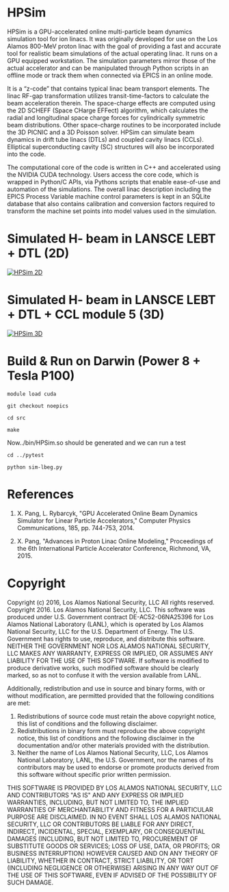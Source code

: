 # HPSim

HPSim is a GPU-accelerated online multi-particle beam dynamics simulation tool 
for ion linacs. It was originally developed for use on the Los Alamos 800-MeV 
proton linac with the goal of providing a fast and accurate tool for realistic 
beam simulations of the actual operating linac. It runs on a GPU equipped 
workstation. The simulation parameters mirror those of the actual accelerator 
and can be manipulated through Python scripts in an offline mode or track them 
when connected via EPICS in an online mode.

It is a “z-code” that contains typical linac beam transport elements. The linac 
RF-gap transformation utilizes transit-time-factors to calculate the beam 
acceleration therein. The space-charge effects are computed using the 2D SCHEFF 
(Space CHarge EFFect) algorithm, which calculates the radial and longitudinal 
space charge forces for cylindrically symmetric beam distributions. Other 
space-charge routines to be incorporated include the 3D PICNIC and a 3D Poisson 
solver. HPSim can simulate beam dynamics in drift tube linacs (DTLs) and 
coupled cavity linacs (CCLs). Elliptical superconducting cavity (SC) structures 
will also be incorporated into the code.
 
The computational core of the code is written in C++ and accelerated using the 
NVIDIA CUDA technology. Users access the core code, which is wrapped in 
Python/C APIs, via Pythons scripts that enable ease-of-use and automation of 
the simulations. The overall linac description including the EPICS Process 
Variable machine control parameters is kept in an SQLite database that also 
contains calibration and conversion factors required to transform the machine 
set points into model values used in the simulation.

# Simulated H- beam in LANSCE LEBT + DTL (2D)
<a href="https://github.com/apphys/hpsim/blob/master/hpsim-2d.gif"><img src="https://github.com/apphys/hpsim/blob/master/hpsim-2d.gif" title="HPSim 2D"/></a>
# Simulated H- beam in LANSCE LEBT + DTL + CCL module 5 (3D)
<a href="https://github.com/apphys/hpsim/blob/master/hpsim-3d.gif"><img src="https://github.com/apphys/hpsim/blob/master/hpsim-3d.gif" title="HPSim 3D"/></a>

# Build & Run on Darwin (Power 8 + Tesla P100)
  `module load cuda`
  
  `git checkout noepics`
  
  `cd src`
  
  `make`

Now../bin/HPSim.so should be generated and we can run a test 

  `cd ../pytest`
  
  `python sim-lbeg.py`

# References
1. X. Pang, L. Rybarcyk, "GPU Accelerated Online Beam Dynamics Simulator for 
Linear Particle Accelerators," Computer Physics Communications, 185, pp. 
744-753, 2014.

2. X. Pang, "Advances in Proton Linac Online Modeling," Proceedings of the 6th 
International Particle Accelerator Conference, Richmond, VA, 2015.

# Copyright
Copyright (c) 2016, Los Alamos National Security, LLC
All rights reserved.
Copyright 2016. Los Alamos National Security, LLC. This software was produced under U.S. Government contract DE-AC52-06NA25396 for Los Alamos National Laboratory (LANL), which is operated by Los Alamos National Security, LLC for the U.S. Department of Energy. The U.S. Government has rights to use, reproduce, and distribute this software.  NEITHER THE GOVERNMENT NOR LOS ALAMOS NATIONAL SECURITY, LLC MAKES ANY WARRANTY, EXPRESS OR IMPLIED, OR ASSUMES ANY LIABILITY FOR THE USE OF THIS SOFTWARE.  If software is modified to produce derivative works, such modified software should be clearly marked, so as not to confuse it with the version available from LANL.
 
Additionally, redistribution and use in source and binary forms, with or without modification, are permitted provided that the following conditions are met:
1. Redistributions of source code must retain the above copyright notice, this list of conditions and the following disclaimer.
2. Redistributions in binary form must reproduce the above copyright notice, this list of conditions and the following disclaimer in the documentation and/or other materials provided with the distribution. 
3. Neither the name of Los Alamos National Security, LLC, Los Alamos National Laboratory, LANL, the U.S. Government, nor the names of its contributors may be used to endorse or promote products derived from this software without specific prior written permission. 
 
THIS SOFTWARE IS PROVIDED BY LOS ALAMOS NATIONAL SECURITY, LLC AND CONTRIBUTORS "AS IS" AND ANY EXPRESS OR IMPLIED WARRANTIES, INCLUDING, BUT NOT LIMITED TO, THE IMPLIED WARRANTIES OF MERCHANTABILITY AND FITNESS FOR A PARTICULAR PURPOSE ARE DISCLAIMED. IN NO EVENT SHALL LOS ALAMOS NATIONAL SECURITY, LLC OR CONTRIBUTORS BE LIABLE FOR ANY DIRECT, INDIRECT, INCIDENTAL, SPECIAL, EXEMPLARY, OR CONSEQUENTIAL DAMAGES (INCLUDING, BUT NOT LIMITED TO, PROCUREMENT OF SUBSTITUTE GOODS OR SERVICES; LOSS OF USE, DATA, OR PROFITS; OR BUSINESS INTERRUPTION) HOWEVER CAUSED AND ON ANY THEORY OF LIABILITY, WHETHER IN CONTRACT, STRICT LIABILITY, OR TORT (INCLUDING NEGLIGENCE OR OTHERWISE) ARISING IN ANY WAY OUT OF THE USE OF THIS SOFTWARE, EVEN IF ADVISED OF THE POSSIBILITY OF SUCH DAMAGE.

